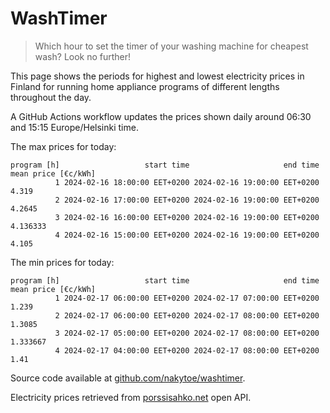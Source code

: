 
# WashTimer

> Which hour to set the timer of your washing machine for cheapest wash? Look no further!

This page shows the periods for highest and lowest electricity prices in Finland 
for running home appliance programs of different lengths throughout the day. 

A GitHub Actions workflow updates the prices shown daily around 06:30 and 15:15 Europe/Helsinki time.

The max prices for today:

	program [h]                   start time                     end time mean price [€c/kWh]
	          1 2024-02-16 18:00:00 EET+0200 2024-02-16 19:00:00 EET+0200               4.319
	          2 2024-02-16 17:00:00 EET+0200 2024-02-16 19:00:00 EET+0200              4.2645
	          3 2024-02-16 16:00:00 EET+0200 2024-02-16 19:00:00 EET+0200            4.136333
	          4 2024-02-16 15:00:00 EET+0200 2024-02-16 19:00:00 EET+0200               4.105

The min prices for today:

	program [h]                   start time                     end time mean price [€c/kWh]
	          1 2024-02-17 06:00:00 EET+0200 2024-02-17 07:00:00 EET+0200               1.239
	          2 2024-02-17 06:00:00 EET+0200 2024-02-17 08:00:00 EET+0200              1.3085
	          3 2024-02-17 05:00:00 EET+0200 2024-02-17 08:00:00 EET+0200            1.333667
	          4 2024-02-17 04:00:00 EET+0200 2024-02-17 08:00:00 EET+0200                1.41


Source code available at [github.com/nakytoe/washtimer](https://github.com/nakytoe/washtimer).

Electricity prices retrieved from [porssisahko.net](https://porssisahko.net/api) open API.
